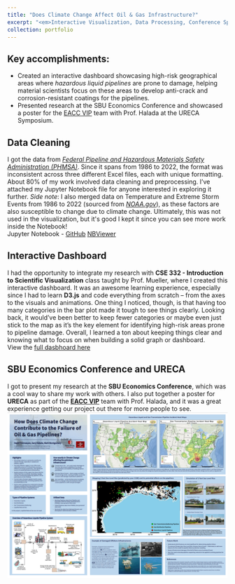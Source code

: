 ```yaml
---
title: "Does Climate Change Affect Oil & Gas Infrastructure?"
excerpt: "<em>Interactive Visualization, Data Processing, Conference Speaking</em><br/>d3.js, Python<br/><br/>This project stems from research I conducted at Stony Brook University under the guidance of Dr. Halada (Materials Science) and Dr. Montgomery (Economics). I had the chance to merge this work with Prof. Mueller’s Data Visualization class, which led to creating an interactive dashboard. This project captures what data science is all about - the intersection of multiple disciplines coming together to tell a meaningful story.<br/><img src='/images/oil_gas_pic.PNG'>"
collection: portfolio
---
```


Key accomplishments:
---
- Created an interactive dashboard showcasing high-risk geographical areas where *hazardous liquid pipelines* are prone to damage, helping material scientists focus on these areas to develop anti-crack and corrosion-resistant coatings for the pipelines.
- Presented research at the SBU Economics Conference and showcased a poster for the <a href="https://www.stonybrook.edu/commcms/vertically-integrated-projects/teams/_team_page/team_page.php?team=Engineering%20Adaptation%20to%20Climate%20Change%20(EACC)" target="_blank">EACC VIP</a> team with Prof. Halada at the URECA Symposium.

Data Cleaning
---
I got the data from <a href="https://www.phmsa.dot.gov/data-and-statistics/pipeline/data-and-statistics-overview" target="_blank">*Federal Pipeline and Hazardous Materials Safety Administration (PHMSA)*</a>. Since it spans from 1986 to 2022, the format was inconsistent across three different Excel files, each with unique formatting. About 80% of my work involved data cleaning and preprocessing. I’ve attached my Jupyter Notebook file for anyone interested in exploring it further. *Side note*: I also merged data on Temperature and Extreme Storm Events from 1986 to 2022 (sourced from <a href="https://www.noaa.gov/" target="_blank">*NOAA.gov*</a>), as these factors are also susceptible to change due to climate change. Ultimately, this was not used in the visualization, but it's good I kept it since you can see more work inside the Notebook!  
Jupyter Notebook - <a href="https://github.com/kikossik/kikossik.github.io/blob/master/files/notebooks/oil_gas_spill.ipynb" target="_blank">GitHub</a> <a href="https://nbviewer.org/github/kikossik/kikossik.github.io/blob/master/files/notebooks/oil_gas_spill.ipynb" target="_blank">NBViewer</a>

Interactive Dashboard
---
I had the opportunity to integrate my research with **CSE 332 - Introduction to Scientific Visualization** class taught by Prof. Mueller, where I created this interactive dashboard. It was an awesome learning experience, especially since I had to learn **D3.js** and code everything from scratch – from the axes to the visuals and animations. One thing I noticed, though, is that having too many categories in the bar plot made it tough to see things clearly. Looking back, it would’ve been better to keep fewer categories or maybe even just stick to the map as it’s the key element for identifying high-risk areas prone to pipeline damage. Overall, I learned a ton about keeping things clear and knowing what to focus on when building a solid graph or dashboard.  
View the <a href="https://kikossik.pythonanywhere.com/" target="_blank">full dasbhoard here</a>

SBU Economics Conference and URECA
---
I got to present my research at the **SBU Economics Conference**, which was a cool way to share my work with others. I also put together a poster for **URECA** as part of the <a href="https://www.stonybrook.edu/commcms/vertically-integrated-projects/teams/_team_page/team_page.php?team=Engineering%20Adaptation%20to%20Climate%20Change%20(EACC)" target="_blank">**EACC VIP**</a> team with Prof. Halada, and it was a great experience getting our project out there for more people to see.  
<img src='/images/poster.PNG'>



